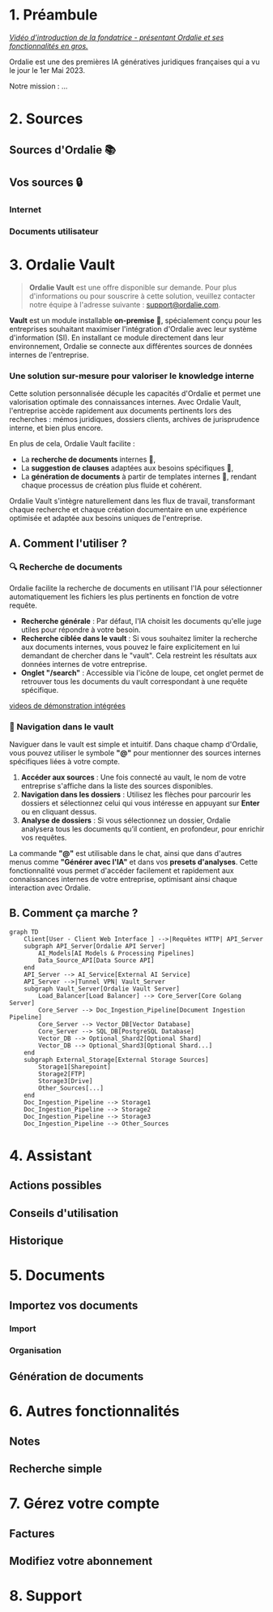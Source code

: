 # 1. Préambule

[*Vidéo d’introduction de la fondatrice - présentant Ordalie et ses fonctionnalités en gros.*]()

Ordalie est une des premières IA génératives juridiques françaises qui a vu le jour le 1er Mai 2023.

Notre mission : …

# 2. Sources

## Sources d'Ordalie 📚

## Vos sources 🔒

### Internet

### Documents utilisateur

# 3. Ordalie Vault

> **Ordalie Vault** est une offre disponible sur demande. Pour plus d'informations ou pour souscrire à cette solution, veuillez contacter notre équipe à l'adresse suivante : support@ordalie.com.

**Vault** est un module installable **on-premise** 🏢, spécialement conçu pour les entreprises souhaitant maximiser l'intégration d'Ordalie avec leur système d'information (SI). En installant ce module directement dans leur environnement, Ordalie se connecte aux différentes sources de données internes de l'entreprise.

### Une solution sur-mesure pour valoriser le knowledge interne

Cette solution personnalisée décuple les capacités d'Ordalie et permet une valorisation optimale des connaissances internes. Avec Ordalie Vault, l'entreprise accède rapidement aux documents pertinents lors des recherches : mémos juridiques, dossiers clients, archives de jurisprudence interne, et bien plus encore.

En plus de cela, Ordalie Vault facilite :

- La **recherche de documents** internes 📂,
- La **suggestion de clauses** adaptées aux besoins spécifiques 📑,
- La **génération de documents** à partir de templates internes 📝, rendant chaque processus de création plus fluide et cohérent.

Ordalie Vault s'intègre naturellement dans les flux de travail, transformant chaque recherche et chaque création documentaire en une expérience optimisée et adaptée aux besoins uniques de l'entreprise.

## A. Comment l'utiliser ?

### 🔍 Recherche de documents

Ordalie facilite la recherche de documents en utilisant l'IA pour sélectionner automatiquement les fichiers les plus pertinents en fonction de votre requête.

- **Recherche générale** : Par défaut, l'IA choisit les documents qu'elle juge utiles pour répondre à votre besoin.
- **Recherche ciblée dans le vault** : Si vous souhaitez limiter la recherche aux documents internes, vous pouvez le faire explicitement en lui demandant de chercher dans le "vault". Cela restreint les résultats aux données internes de votre entreprise.
- **Onglet "/search"** : Accessible via l'icône de loupe, cet onglet permet de retrouver tous les documents du vault correspondant à une requête spécifique.

[videos de démonstration intégrées]()

### 📁 Navigation dans le vault

Naviguer dans le vault est simple et intuitif. Dans chaque champ d'Ordalie, vous pouvez utiliser le symbole **"@"** pour mentionner des sources internes spécifiques liées à votre compte.

1. **Accéder aux sources** : Une fois connecté au vault, le nom de votre entreprise s'affiche dans la liste des sources disponibles.
2. **Navigation dans les dossiers** : Utilisez les flèches pour parcourir les dossiers et sélectionnez celui qui vous intéresse en appuyant sur **Enter** ou en cliquant dessus.
3. **Analyse de dossiers** : Si vous sélectionnez un dossier, Ordalie analysera tous les documents qu’il contient, en profondeur, pour enrichir vos requêtes.

La commande **"@"** est utilisable dans le chat, ainsi que dans d'autres menus comme **"Générer avec l'IA"** et dans vos **presets d'analyses**. Cette fonctionnalité vous permet d'accéder facilement et rapidement aux connaissances internes de votre entreprise, optimisant ainsi chaque interaction avec Ordalie.



## B. Comment ça marche ?

```mermaid
graph TD
    Client[User - Client Web Interface ] -->|Requêtes HTTP| API_Server
    subgraph API_Server[Ordalie API Server]
        AI_Models[AI Models & Processing Pipelines]
        Data_Source_API[Data Source API]
    end
    API_Server --> AI_Service[External AI Service]
    API_Server -->|Tunnel VPN| Vault_Server
    subgraph Vault_Server[Ordalie Vault Server]
        Load_Balancer[Load Balancer] --> Core_Server[Core Golang Server]
        Core_Server --> Doc_Ingestion_Pipeline[Document Ingestion Pipeline]
        Core_Server --> Vector_DB[Vector Database]
        Core_Server --> SQL_DB[PostgreSQL Database]
        Vector_DB --> Optional_Shard2[Optional Shard]
        Vector_DB --> Optional_Shard3[Optional Shard...]
    end
    subgraph External_Storage[External Storage Sources]
        Storage1[Sharepoint]
        Storage2[FTP]
        Storage3[Drive]
        Other_Sources[...]
    end
    Doc_Ingestion_Pipeline --> Storage1
    Doc_Ingestion_Pipeline --> Storage2
    Doc_Ingestion_Pipeline --> Storage3
    Doc_Ingestion_Pipeline --> Other_Sources
```

# 4. Assistant

## Actions possibles

## Conseils d'utilisation

## Historique

# 5. Documents

## Importez vos documents

### Import

### Organisation

## Génération de documents

# 6. Autres fonctionnalités

## Notes

## Recherche simple

# 7. Gérez votre compte

## Factures

## Modifiez votre abonnement

# 8. Support
